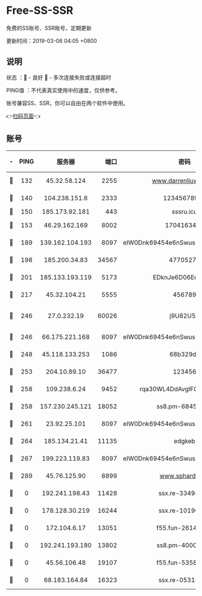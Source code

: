 # Free-SS-SSR

免费的SS账号、SSR账号，定期更新

更新时间：2019-03-06 04:05 +0800

## 说明

状态     ：🙂 - 良好 🙁 - 多次连接失败或连接超时

PING值   ：不代表真实使用中的速度，仅供参考。

账号兼容SS、SSR，你可以自由在两个软件中使用。

👉[扫码页面](https://liesauer.github.io/free-ss-ssr.github.io/)👈

## 账号

|-|PING|服务器|端口|密码|加密方式|区域|
|:----:|:----:|:-----:|-----:|:----:|:----:|:----:|
|🙂|132|45.32.58.124|2255|www.darrenliuwei.com|aes-256-cfb|JP|
|🙂|140|104.238.151.6|2333|12345678900|aes-256-cfb|JP|
|🙂|150|185.173.92.181|443|sssru.icu|rc4-md5|RU|
|🙂|153|46.29.162.169|8002|1704163453|aes-256-cfb|RU|
|🙂|189|139.162.104.193|8097|eIW0Dnk69454e6nSwuspv9DmS201tQ0D|aes-256-cfb|JP|
|🙂|198|185.200.34.83|34567|47705279|aes-256-cfb|US|
|🙂|201|185.133.193.119|5173|EDknJe6D06EoWDaw|aes-256-cfb|US|
|🙂|217|45.32.104.21|5555|456789|aes-256-cfb|SG|
|🙂|246|27.0.232.19|60026|j9U82U53|xchacha20-ietf-poly1305|HK|
|🙂|246|66.175.221.168|8097|eIW0Dnk69454e6nSwuspv9DmS201tQ0D|aes-256-cfb|US|
|🙂|248|45.118.133.253|1086|68b329da|aes-256-cfb|SG|
|🙂|253|204.10.89.10|36477|123456|aes-256-cfb|US|
|🙂|258|109.238.6.24|9452|rqa30WL4DdAvgIFG6Fs3znzTa|aes-256-cfb|FR|
|🙂|258|157.230.245.121|18052|ss8.pm-68457462|aes-256-cfb|SG|
|🙂|261|23.92.25.101|8097|eIW0Dnk69454e6nSwuspv9DmS201tQ0D|aes-256-cfb|US|
|🙂|264|185.134.21.41|11135|edgkeb|aes-256-cfb|GB|
|🙂|267|199.223.119.83|8097|eIW0Dnk69454e6nSwuspv9DmS201tQ0D|aes-256-cfb|US|
|🙂|289|45.76.125.90|8899|www.sphard.com|aes-256-cfb|JP|
|🙁|0|192.241.198.43|11428|ssx.re-33494381|aes-256-cfb|US|
|🙁|0|178.128.30.219|16244|ssx.re-10190276|aes-256-cfb|SG|
|🙁|0|172.104.6.17|13051|f55.fun-26146872|aes-256-cfb|US|
|🙁|0|192.241.193.180|13802|ss8.pm-40001184|aes-256-cfb|US|
|🙁|0|45.56.106.48|19107|f55.fun-53586818|aes-256-cfb|US|
|🙁|0|68.183.164.84|16323|ssx.re-05315643|aes-256-cfb|US|
